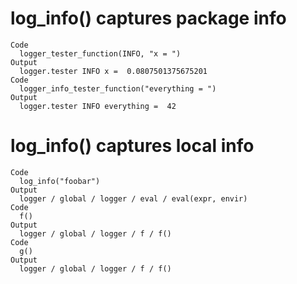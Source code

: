 # log_info() captures package info

    Code
      logger_tester_function(INFO, "x = ")
    Output
      logger.tester INFO x =  0.0807501375675201
    Code
      logger_info_tester_function("everything = ")
    Output
      logger.tester INFO everything =  42

# log_info() captures local info

    Code
      log_info("foobar")
    Output
      logger / global / logger / eval / eval(expr, envir)
    Code
      f()
    Output
      logger / global / logger / f / f()
    Code
      g()
    Output
      logger / global / logger / f / f()

